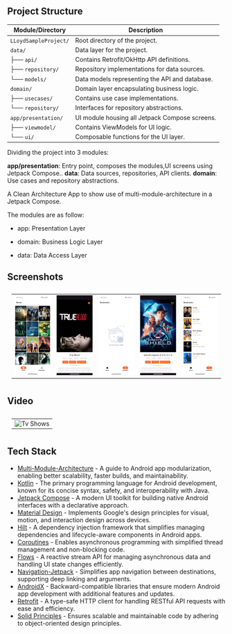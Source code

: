 ## Project Structure

| **Module/Directory**  | **Description**                                |
|-----------------------|------------------------------------------------|
| `LLoydSampleProject/` | Root directory of the project.                 |
| `data/`               | Data layer for the project.                    |
| ├── `api/`            | Contains Retrofit/OkHttp API definitions.      |
| ├── `repository/`     | Repository implementations for data sources.   |
| └── `models/`         | Data models representing the API and database. |
| `domain/`             | Domain layer encapsulating business logic.     |
| ├── `usecases/`       | Contains use case implementations.             |
| └── `repository/`     | Interfaces for repository abstractions.        |
| `app/presentation/`   | UI module housing all Jetpack Compose screens. |
| ├── `viewmodel/`      | Contains ViewModels for UI logic.              |
| └── `ui/`             | Composable functions for the UI layer.         |


Dividing the project into 3 modules:

**app/presentation**: Entry point, composes the modules,UI screens using Jetpack Compose..
**data**: Data sources, repositories, API clients.
**domain**: Use cases and repository abstractions.

A Clean Architecture App to show use of multi-module-architecture in a Jetpack Compose.

The modules are as follow:

* app: Presentation Layer

* domain: Business Logic Layer

* data: Data Access Layer

## Screenshots

<table style="padding:10px">
	<tr>
    	<td align="center">
			<img src="assets/home.jpeg" alt="Tv Shows" width="300"/>
    	</td>
		<td align="center">
			<img src="assets/details.jpeg" alt="Show Details" width="300"/>
    	</td>
		<td align="center">
			<img src="assets/no_bookmarks.jpeg" alt="No Bookmarks" width="300"/>
    	</td>
        <td align="center">
			<img src="assets/details_bookmark.jpeg" alt="Show Details" width="300"/>
    	</td>
        <td align="center">
			<img src="assets/bookmarks.jpeg" alt="Bookmarks" width="300"/>
    	</td>
  	</tr>
</table>

## Video

<table style="padding:10px">
	<tr>
    	<td align="center">
			<img src="assets/tvshow_app.gif" alt="Tv Shows" width="300"/>
    	</td>
  	</tr>
</table>

## Tech Stack
* [Multi-Module-Architecture](https://developer.android.com/topic/modularization) - A guide to Android app modularization, enabling better scalability, faster builds, and maintainability.
* [Kotlin](https://kotlinlang.org/) - The primary programming language for Android development, known for its concise syntax, safety, and interoperability with Java.
* [Jetpack Compose](https://developer.android.com/compose) -  A modern UI toolkit for building native Android interfaces with a declarative approach.
* [Material Design](https://developer.android.com/develop/ui/views/theming/look-and-feel) - Implements Google's design principles for visual, motion, and interaction design across devices.
* [Hilt](https://developer.android.com/training/dependency-injection/hilt-android) - A dependency injection framework that simplifies managing dependencies and lifecycle-aware components in Android apps.
* [Coroutines](https://kotlinlang.org/docs/coroutines-overview.html) - Enables asynchronous programming with simplified thread management and non-blocking code.
* [Flows](https://developer.android.com/kotlin/flow) - A reactive stream API for managing asynchronous data and handling UI state changes efficiently.
* [Navigation-Jetpack](https://developer.android.com/jetpack/androidx/releases/navigation) - Simplifies app navigation between destinations, supporting deep linking and arguments.
* [AndroidX](https://developer.android.com/jetpack/androidx) - Backward-compatible libraries that ensure modern Android app development with additional features and updates.
* [Retrofit](https://square.github.io/retrofit/) -  A type-safe HTTP client for handling RESTful API requests with ease and efficiency.
* [Solid Principles](https://medium.com/the-android-caf%C3%A9/solid-principles-the-kotlin-way-ff717c0d60da) - Ensures scalable and maintainable code by adhering to object-oriented design principles.


